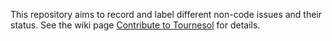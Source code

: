 This repository aims to record and label different non-code issues and their status. See the wiki page [Contribute to Tournesol](https://wiki.tournesol.app/index.php/Contribute_to_Tournesol) for details.
